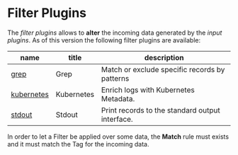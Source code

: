# Filter Plugins

The _filter plugins_ allows to __alter__ the incoming data generated by the _input plugins_. As of this version the following filter plugins are available:

| name                        |  title             | description     |
|-----------------------------|--------------------|-----------------|
| [grep](grep.md)          | Grep | Match or exclude specific records by patterns |
| [kubernetes](forward.md) | Kubernetes | Enrich logs with Kubernetes Metadata. |
| [stdout](stdout.md)      | Stdout | Print records to the standard output interface. |

In order to let a Filter be applied over some data, the __Match__ rule must exists and it must match the Tag for the incoming data.